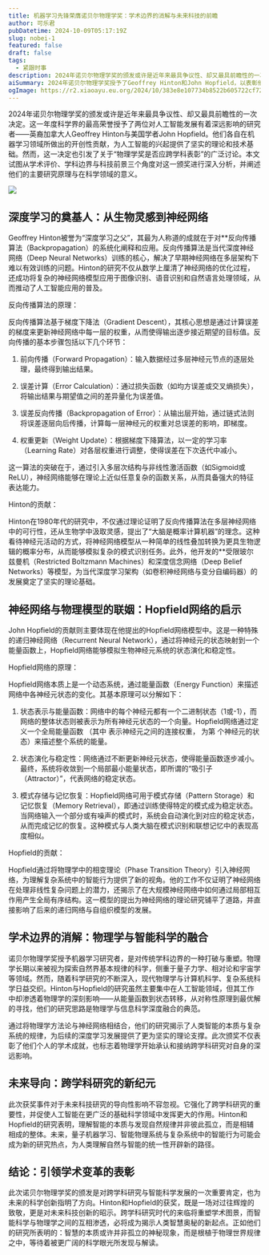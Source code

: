 ```yaml
---
title: 机器学习先锋荣膺诺贝尔物理学奖：学术边界的消解与未来科技的前瞻
author: 可乐君
pubDatetime: 2024-10-09T05:17:19Z
slug: nobei-1
featured: false
draft: false
tags:
  - 紧跟时事
description: 2024年诺贝尔物理学奖的颁发或许是近年来最具争议性、却又最具前瞻性的一次决定。这一年度科学界的最高荣誉授予了两位对人工智能发展有着深远影响的研究者——英裔加拿大人Geoffrey Hinton与美国学者John Hopfield。
aiSummary: 2024年诺贝尔物理学奖授予了Geoffrey Hinton和John Hopfield，以表彰他们在人工智能领域的开创性贡献。Hinton的反向传播算法和Hopfield的Hopfield网络模型为深度学习和神经网络的发展奠定了基础。此次颁奖引发了关于物理学奖是否应跨学科表彰的讨论，强调了物理学与智能科学的融合，预示着跨学科研究的新纪元。这一决定不仅肯定了他们的学术成就，也为未来科技创新指明了方向，强调了理解智能本质与自然规律的统一性。
ogImage: https://r2.xiaoayu.eu.org/2024/10/383e8e107734b8522b605722cf720f63.webp
---
```

2024年诺贝尔物理学奖的颁发或许是近年来最具争议性、却又最具前瞻性的一次决定。这一年度科学界的最高荣誉授予了两位对人工智能发展有着深远影响的研究者——英裔加拿大人Geoffrey Hinton与美国学者John Hopfield。他们各自在机器学习领域所做出的开创性贡献，为人工智能的兴起提供了坚实的理论和技术基础。然而，这一决定也引发了关于“物理学奖是否应跨学科表彰”的广泛讨论。本文试图从学术评价、学科边界与科技前景三个角度对这一颁奖进行深入分析，并阐述他们的主要研究原理与在科学领域的意义。  

![](https://r2.xiaoayu.eu.org/2024/10/383e8e107734b8522b605722cf720f63.webp)

## 深度学习的奠基人：从生物灵感到神经网络

Geoffrey Hinton被誉为“深度学习之父”，其最为人称道的成就在于对**反向传播算法（Backpropagation）的系统化阐释和应用。反向传播算法是当代深度神经网络（Deep Neural Networks）训练的核心，解决了早期神经网络在多层架构下难以有效训练的问题。Hinton的研究不仅从数学上厘清了神经网络的优化过程，还成功将复杂的神经网络模型应用于图像识别、语音识别和自然语言处理领域，从而推动了人工智能应用的普及。

反向传播算法的原理：

反向传播算法基于梯度下降法（Gradient Descent），其核心思想是通过计算误差的梯度来更新神经网络中每一层的权重，从而使得输出逐步接近期望的目标值。反向传播的基本步骤包括以下几个环节：

1. 前向传播（Forward Propagation）：输入数据经过多层神经元节点的逐层处理，最终得到输出结果。

2. 误差计算（Error Calculation）：通过损失函数（如均方误差或交叉熵损失），将输出结果与期望值之间的差异量化为误差值。

3. 误差反向传播（Backpropagation of Error）：从输出层开始，通过链式法则将误差逐层向后传播，计算每一层神经元的权重对总误差的影响，即梯度。

4. 权重更新（Weight Update）：根据梯度下降算法，以一定的学习率（Learning Rate）对各层权重进行调整，使得误差在下次迭代中减小。

这一算法的突破在于，通过引入多层次结构与非线性激活函数（如Sigmoid或ReLU），神经网络能够在理论上近似任意复杂的函数关系，从而具备强大的特征表达能力。

Hinton的贡献：

Hinton在1980年代的研究中，不仅通过理论证明了反向传播算法在多层神经网络中的可行性，还从生物学中汲取灵感，提出了“大脑是概率计算机器”的理念。这种看待神经元活动的方式，将神经网络模型从一种简单的线性叠加转换为更具生物逻辑的概率分布，从而能够模拟复杂的模式识别任务。此外，他开发的**受限玻尔兹曼机（Restricted Boltzmann Machines）和深度信念网络（Deep Belief Networks）等模型，为当代深度学习架构（如卷积神经网络与变分自编码器）的发展奠定了坚实的理论基础。

## 神经网络与物理模型的联姻：Hopfield网络的启示

John Hopfield的贡献则主要体现在他提出的Hopfield网络模型中。这是一种特殊的递归神经网络（Recurrent Neural Network），通过将神经元的状态映射到一个能量函数上，Hopfield网络能够模拟生物神经元系统的状态演化和稳定性。

Hopfield网络的原理：

Hopfield网络本质上是一个动态系统，通过能量函数（Energy Function）来描述网络中各神经元状态的变化。其基本原理可以分解如下：

1. 状态表示与能量函数：网络中的每个神经元都有一个二进制状态（1或-1），而网络的整体状态则被表示为所有神经元状态的一个向量。Hopfield网络通过定义一个全局能量函数  （其中  表示神经元之间的连接权重， 为第  个神经元的状态）来描述整个系统的能量。

2. 状态演化与稳定性：网络通过不断更新神经元状态，使得能量函数逐步减小。最终，系统将收敛到一个局部最小能量状态，即所谓的“吸引子（Attractor）”，代表网络的稳定状态。

3. 模式存储与记忆恢复：Hopfield网络可用于模式存储（Pattern Storage）和记忆恢复（Memory Retrieval），即通过训练使得特定的模式成为稳定状态。当网络输入一个部分或有噪声的模式时，系统会自动演化到对应的稳定状态，从而完成记忆的恢复。这种模式与人类大脑在模式识别和联想记忆中的表现高度相似。

Hopfield的贡献：

Hopfield通过将物理学中的相变理论（Phase Transition Theory）引入神经网络，为理解复杂系统中的智能行为提供了新的视角。他的工作不仅证明了神经网络在处理非线性复杂问题上的潜力，还揭示了在大规模神经网络中如何通过局部相互作用产生全局有序结构。这一模型的提出为神经网络的理论研究铺平了道路，并直接影响了后来的递归网络与自组织模型的发展。

## 学术边界的消解：物理学与智能科学的融合

诺贝尔物理学奖授予机器学习研究者，是对传统学科边界的一种打破与重塑。物理学长期以来被视为探索自然界基本规律的科学，侧重于量子力学、相对论和宇宙学等领域。然而，随着科学研究的不断深入，现代物理学与计算机科学、复杂系统科学日益交织。Hinton与Hopfield的研究虽然主要集中在人工智能领域，但其工作中却渗透着物理学的深刻影响——从能量函数到状态转移，从对称性原理到最优解的寻找，他们的研究思路是物理学与信息科学深度融合的典范。

通过将物理学方法论与神经网络相结合，他们的研究揭示了人类智能的本质与复杂系统的规律，为后续的深度学习发展提供了更为坚实的理论支撑。此次颁奖不仅表彰了他们个人的学术成就，也标志着物理学开始承认和接纳跨学科研究对自身的深远影响。

## 未来导向：跨学科研究的新纪元

此次获奖事件对于未来科技研究的导向性影响不容忽视。它强化了跨学科研究的重要性，并促使人工智能在更广泛的基础科学领域中发挥更大的作用。Hinton和Hopfield的研究表明，理解智能的本质与发现自然规律并非彼此孤立，而是相辅相成的整体。未来，量子机器学习、智能物理系统与复杂系统中的智能行为可能会成为新的研究热点，为人类理解自然与智能的统一性开辟新的路径。

## 结论：引领学术变革的表彰

此次诺贝尔物理学奖的颁发是对跨学科研究与智能科学发展的一次重要肯定，也为未来的科学创新指明了方向。Hinton和Hopfield的获奖，既是一场对过往辉煌的致敬，更是对未来科技创新的昭示。跨学科研究时代的来临将重塑学术图景，而智能科学与物理学之间的互相渗透，必将成为揭示人类智慧奥秘的新起点。正如他们的研究所表明的：智慧的本质或许并非孤立的神秘现象，而是根植于物理世界规律之中，等待着被更广阔的科学眼光所发现与解读。